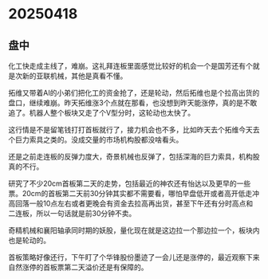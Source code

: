 # 20250418

## 盘中

化工快走成主线了，难崩。这礼拜连板里面感觉比较好的机会一个是国芳还有个就是次新的亚联机械，其他是真看不懂。

拓维又带着AI的小弟们把化工的资金抢了，还是轮动，然后拓维也是个拉高出货的盘口，继续难崩。昨天拓维涨3个点就在那看，也没想到昨天能涨停，真的是不敢追了。机器人整个板块又走了个V型分时，这轮动也太快了。

这行情是不是留笔钱打打首板就行了，接力机会也不多，比如昨天去个拓维今天去个巨力索具之类的。没成交量的市场机构股都没啥看头。

还是之前走连板的反弹力度大，奇景机械也反弹了，包括深海的巨力索具，机构股真的不行。

研究了不少20cm首板第二天的走势，包括最近的神农还有怡达以及更早的一些票。20cm的首板第二天前30分钟其实都不需要看，哪怕早盘低开或者高开低走冲高回落一般10点左右或者更晚会有资金去拉高再出货，甚至下午还有分时高点和二连板，所以一句话就是前30分钟不卖。

奇精机械和襄阳轴承同时期的妖股，量化现在就是这边拉一个那边拉一个，板块内也是轮动的。

首板策略好像还行，下午盯了个华锋股份墨迹了一会儿还是涨停的，最近观察下来自然涨停的首板票第二天溢价还是有保障的。
